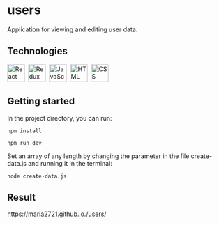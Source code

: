 # users

<p>Application for viewing and editing user data.</p>

## Technologies

<div>
<img src="https://cdn.jsdelivr.net/gh/devicons/devicon@latest/icons/react/react-original-wordmark.svg" title="React" alt="React" width="40" height="40"/>&nbsp;
<img src="https://cdn.jsdelivr.net/gh/devicons/devicon@latest/icons/redux/redux-original.svg" title="Redux" alt="Redux " width="40" height="40"/>&nbsp;
<img src="https://cdn.jsdelivr.net/gh/devicons/devicon@latest/icons/javascript/javascript-original.svg" title="JavaScript" alt="JavaScript" width="40" height="40"/>&nbsp;
<img src="https://cdn.jsdelivr.net/gh/devicons/devicon@latest/icons/html5/html5-plain-wordmark.svg" title="HTML5" alt="HTML" width="40" height="40"/>&nbsp;
<img src="https://cdn.jsdelivr.net/gh/devicons/devicon@latest/icons/css3/css3-plain-wordmark.svg" title="CSS3" alt="CSS" width="40" height="40"/>
</div>

## Getting started

<p>In the project directory, you can run:

`npm install`

`npm run dev`

</p>

<p>Set an array of any length by changing the parameter in the file create-data.js and running it in the terminal:

`node create-data.js`

</p>

## Result

https://maria2721.github.io./users/
